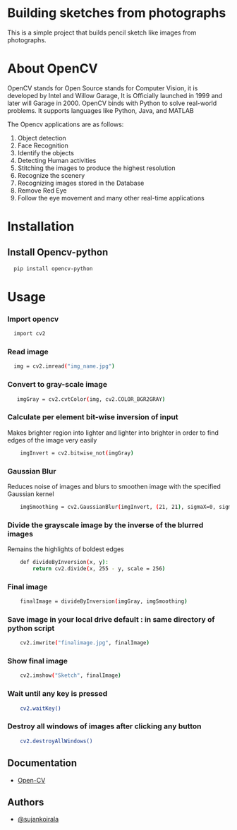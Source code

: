 
# Building sketches from photographs

This is a simple project that builds pencil sketch like images from photographs.

# About OpenCV
OpenCV stands for Open Source stands for Computer Vision, it is developed by Intel and Willow Garage, It is Officially launched in 1999 and later will Garage in 2000. OpenCV binds with Python to solve real-world problems. It supports languages like Python, Java, and MATLAB

The Opencv applications are as follows:
1. Object detection
2. Face Recognition
3. Identify the objects
4. Detecting Human activities
5. Stitching the images to produce the highest resolution
6. Recognize the scenery
7. Recognizing images stored in the Database
8. Remove Red Eye
9. Follow the eye movement and many other real-time applications

# Installation

## Install Opencv-python


```bash
  pip install opencv-python
```

# Usage

### Import opencv
```bash
  import cv2
```

###  Read image
```bash
  img = cv2.imread("img_name.jpg")
```
###  Convert to gray-scale image
```bash
   imgGray = cv2.cvtColor(img, cv2.COLOR_BGR2GRAY)
```
###   Calculate per element bit-wise inversion of input 
Makes brighter region into lighter and lighter into brighter in order to find edges of the image very easily
```bash
    imgInvert = cv2.bitwise_not(imgGray)
```
###   Gaussian Blur
Reduces noise of images and blurs to smoothen image with the specified Gaussian kernel

```bash
    imgSmoothing = cv2.GaussianBlur(imgInvert, (21, 21), sigmaX=0, sigmaY=0 )
```
###   Divide the grayscale image by the inverse of the blurred images 
Remains the highlights of boldest edges

```bash
    def divideByInversion(x, y):
        return cv2.divide(x, 255 - y, scale = 256)

```

### Final image
```bash
    finalImage = divideByInversion(imgGray, imgSmoothing)
```
###  Save image in your local drive default : in same directory of python script 
```bash
    cv2.imwrite("finalimage.jpg", finalImage)
```

### Show final image

```bash
    cv2.imshow("Sketch", finalImage)
```

### Wait until any key is pressed

```bash
    cv2.waitKey()
```

### Destroy all windows of images after clicking any button

```bash
    cv2.destroyAllWindows()
```
## Documentation

- [Open-CV](https://pypi.org/project/opencv-python/)


## Authors

- [@sujankoirala](https://github.com/Sujan-Koirala021)
